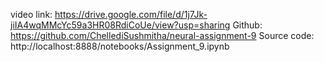 video link: https://drive.google.com/file/d/1j7Jk-jiIA4wqMMcYc59a3HR08RdiCoUe/view?usp=sharing
Github: https://github.com/ChellediSushmitha/neural-assignment-9
Source code: http://localhost:8888/notebooks/Assignment_9.ipynb
